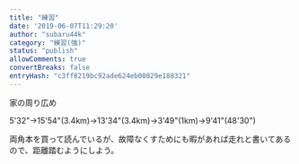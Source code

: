 ```yaml
---
title: "練習"
date: '2019-06-07T11:29:20'
author: "subaru44k"
category: "練習(強)"
status: "publish"
allowComments: true
convertBreaks: false
entryHash: "c3ff8219bc92ade624eb00829e188321"
---
```

家の周り広め

5'32"→15'54"(3.4km)→13'34"(3.4km)→3'49"(1km)→9'41"(48'30")

両角本を買って読んでいるが、故障なくすためにも暇があれば走れと書いてあるので、距離踏むようにしよう。
